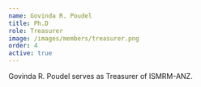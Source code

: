 ```yaml
---
name: Govinda R. Poudel
title: Ph.D
role: Treasurer
image: /images/members/treasurer.png
order: 4
active: true
---
```


Govinda R. Poudel serves as Treasurer of ISMRM-ANZ.